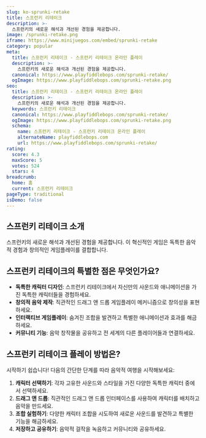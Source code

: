 ```yaml
---
slug: ko-sprunki-retake
title: 스프런키 리테이크
description: >-
  스프런키의 새로운 해석과 개선된 경험을 제공합니다.
image: /sprunki-retake.png
iframe: https://www.minijuegos.com/embed/sprunki-retake
category: popular
meta:
  title: 스프런키 리테이크 - 스프런키 리테이크 온라인 플레이
  description: >-
    스프런키의 새로운 해석과 개선된 경험을 제공합니다.
  canonical: https://www.playfiddlebops.com/sprunki-retake/
  ogImage: https://www.playfiddlebops.com/sprunki-retake.png
seo:
  title: 스프런키 리테이크 - 스프런키 리테이크 온라인 플레이
  description: >-
    스프런키의 새로운 해석과 개선된 경험을 제공합니다.
  keywords: 스프런키 리테이크
  canonical: https://www.playfiddlebops.com/sprunki-retake/
  ogImage: https://www.playfiddlebops.com/sprunki-retake.png
  schema:
    name: 스프런키 리테이크 - 스프런키 리테이크 온라인 플레이
    alternateName: playfiddlebops.com
    url: https://www.playfiddlebops.com/sprunki-retake/
rating:
  score: 4.3
  maxScore: 5
  votes: 524
  stars: 4
breadcrumb:
  home: 홈
  current: 스프런키 리테이크
pageType: traditional
isDemo: false
---
```


## 스프런키 리테이크 소개

스프런키의 새로운 해석과 개선된 경험을 제공합니다. 이 혁신적인 게임은 독특한 음악적 경험과 창의적인 게임플레이를 결합합니다.

## 스프런키 리테이크의 특별한 점은 무엇인가요?

- **독특한 캐릭터 디자인**: 스프런키 리테이크에서 자신만의 사운드와 애니메이션을 가진 독특한 캐릭터들을 경험하세요.
- **창의적 음악 제작**: 직관적인 드래그 앤 드롭 게임플레이 메커니즘으로 창의성을 표현하세요.
- **인터랙티브 게임플레이**: 숨겨진 조합을 발견하고 특별한 애니메이션과 효과를 해금하세요.
- **커뮤니티 기능**: 음악 창작물을 공유하고 전 세계의 다른 플레이어들과 연결하세요.

## 스프런키 리테이크 플레이 방법은?

시작하기 쉽습니다\! 다음의 간단한 단계를 따라 음악적 여행을 시작해보세요:

1. **캐릭터 선택하기**: 각자 고유한 사운드와 스타일을 가진 다양한 독특한 캐릭터 중에서 선택하세요.
1. **드래그 앤 드롭**: 직관적인 드래그 앤 드롭 인터페이스를 사용하여 캐릭터를 배치하고 음악을 만드세요.
1. **조합 실험하기**: 다양한 캐릭터 조합을 시도하여 새로운 사운드를 발견하고 특별한 기능을 해금하세요.
1. **저장하고 공유하기**: 음악적 걸작을 녹음하고 커뮤니티와 공유하세요.
